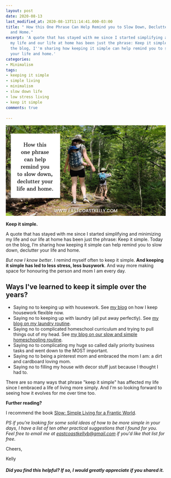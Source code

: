 ```yaml
---
layout: post
date: 2020-08-13
last_modified_at: 2020-08-13T11:14:41.000-03:00
title: " How this One Phrase Can Help Remind you to Slow Down, Declutter your Life
  and Home."
excerpt: 'A quote that has stayed with me since I started simplifying and minimizing
  my life and our life at home has been just the phrase: Keep it simple. Today on
  the blog, I''m sharing how keeping it simple can help remind you to slow down, declutter
  your life and home.'
categories:
- Minimalism
tags:
- keeping it simple
- simple living
- minimalism
- slow down life
- low stress living
- keep it simple
comments: true

---
```

![A picture of me in the woods with my daughter on my back.](/assets/img/20200813_095712_0000_compress38.jpg "woods")

**Keep it simple.**

A quote that has stayed with me since I started simplifying and minimizing my life and our life at home has been just the phrase: Keep it simple. Today on the blog, I’m sharing how keeping it simple can help remind you to slow down, declutter your life and home.

_But now I know better_. I remind myself often to keep it simple. **And keeping it simple has led to less stress, less busywork**. And way more making space for honouring the person and mom I am every day.

## Ways I've learned to keep it simple over the years?

* Saying no to keeping up with housework. See [my blog](https://www.eastcoastkelly.com/cleaning%20&%20tidying/2020/04/22/how-to-design-a-simple-cleaning-routine.html) on how I keep housework flexible now.
* Saying no to keeping up with laundry (all put away perfectly). See [my blog on my laundry routine](https://www.eastcoastkelly.com/cleaning%20&%20tidying/2020/04/30/our-current-laundry-routine-that-has-taken-the-stress-off-of-laundry.html).
* Saying no to complicated homeschool curriculum and trying to pull things out of my head. See [my blog on our slow and simple homeschooling routine](https://www.eastcoastkelly.com/routines/2020/07/22/our-slow-and-simple-homeschooling-routine.html).
* Saying no to complicating my huge so called daily priority business tasks and went down to the MOST important.
* Saying no to being a pinterest mom and embraced the mom I am: a dirt and cardboard loving mom.
* Saying no to filling my house with decor stuff just because I thought I had to.

There are so many ways that phrase "keep it simple" has affected my life since I embraced a life of living more simply. And I'm so looking forward to seeing how it evolves for me over time too.

**Further reading?**

I recommend the book [Slow: Simple Living for a Frantic World](https://amzn.to/3iE8gCI).

_PS if you're looking for some solid ideas of how to be more simple in your days, I have a list  of ten other practical suggestions that I found for you. Feel free to email me at eastcoastkellyb@gmail.com if you'd like that list for free._

Cheers,

Kelly

##### Did you find this helpful? If so, I would greatly appreciate if you shared it.